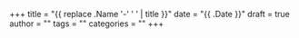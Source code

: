 +++
title = "{{ replace .Name '-' ' ' | title }}"
date = "{{ .Date }}"
draft = true
author = ""
tags = ""
categories = ""
+++

